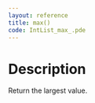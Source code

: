 ```yaml
---
layout: reference
title: max()
code: IntList_max_.pde
---
```


# Description

Return the largest value.

